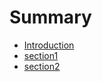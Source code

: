 # Summary

* [Introduction](README.md)
* [section1](content/section1.md)
* [section2](content/section2.md)

